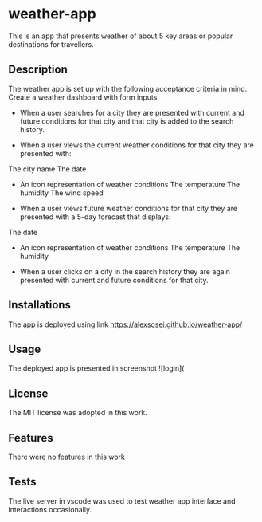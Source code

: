 # weather-app
This is an app that presents weather of about 5 key areas or popular destinations for travellers.

## Description
The weather app is set up with the following acceptance criteria in mind.
Create a weather dashboard with form inputs.

- When a user searches for a city they are presented with current and future conditions for that city and that city is added to the search history.

- When a user views the current weather conditions for that city they are presented with:

The city name
The date

- An icon representation of weather conditions
The temperature
The humidity
The wind speed

- When a user views future weather conditions for that city they are presented with a 5-day forecast that displays:

The date

- An icon representation of weather conditions
The temperature
The humidity

- When a user clicks on a city in the search history they are again presented with current and future conditions for that city.

## Installations
The app is deployed using link https://alexsosei.github.io/weather-app/  
## Usage
The deployed app is presented in screenshot ![login](

## License
The MIT license was adopted in this work.

## Features
There were no features in this work 

## Tests
The live server in vscode was used to test weather app interface and interactions occasionally.

